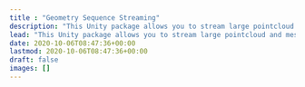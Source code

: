 ```yaml
---
title : "Geometry Sequence Streaming"
description: "This Unity package allows you to stream large pointcloud and meshes from disk, like for example Volumetric Video"
lead: "This Unity package allows you to stream large pointcloud and meshes from disk, for example Volumetric Video"
date: 2020-10-06T08:47:36+00:00
lastmod: 2020-10-06T08:47:36+00:00
draft: false
images: []
---
```

